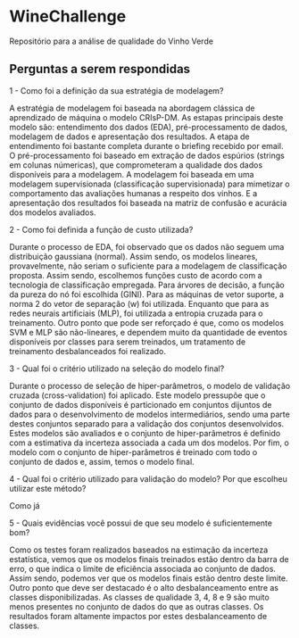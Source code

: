 # WineChallenge
Repositório para a análise de qualidade do Vinho Verde

## Perguntas a serem respondidas

1 - Como foi a definição da sua estratégia de modelagem?

A estratégia de modelagem foi baseada na abordagem clássica de aprendizado de máquina o modelo CRIsP-DM. As estapas principais deste modelo são: entendimento dos dados (EDA), pré-processamento de dados, modelagem de dados e apresentação dos resultados. A etapa de entendimento foi bastante completa durante o briefing recebido por email. O pré-processamento foi baseado em extração de dados espúrios (strings em colunas númericas), que comprometeram a qualidade dos dados disponíveis para a modelagem. A modelagem foi baseada em uma modelagem supervisionada (classificação supervisionada) para mimetizar o comportamento das avaliações humanas a respeito dos vinhos. E a apresentação dos resultados foi baseada na matriz de confusão e acurácia dos modelos avaliados.

2 - Como foi definida a função de custo utilizada?

Durante o processo de EDA, foi observado que os dados não seguem uma distribuição gaussiana (normal). Assim sendo, os modelos lineares, provavelmente, não seriam o suficiente para a modelagem de classificação proposta. Assim sendo, escolhemos funções custo de acordo com a tecnologia de classificação empregada. Para árvores de decisão, a função da pureza do nó foi escolhida (GINI). Para as máquinas de vetor suporte, a norma 2 do vetor de separação (w) foi utilizada. Enquanto que para as redes neurais artificiais (MLP), foi utilizada a entropia cruzada para o treinamento. Outro ponto que pode ser reforçado é que, como os modelos SVM e MLP são não-lineares, e dependem muito da quantidade de eventos disponíveis por classes para serem treinados, um tratamento de treinamento desbalanceados foi realizado.

3 - Qual foi o critério utilizado na seleção do modelo final?

Durante o processo de seleção de hiper-parâmetros, o modelo de validação cruzada (cross-validation) foi aplicado. Este modelo pressupõe que o conjunto de dados disponíveis é particionado em conjuntos dijuntos de dados para o desenvolvimento de modelos intermediários, sendo uma parte destes conjuntos separado para a validação dos conjuntos desenvolvidos. Estes modelos são avaliados e o conjunto de hiper-parâmetros é definido com a estimativa da incerteza associada a cada um dos modelos. Por fim, o modelo com o conjunto de hiper-parâmetros é treinado com todo o conjunto de dados e, assim, temos o modelo final.

4 - Qual foi o critério utilizado para validação do modelo? Por que escolheu utilizar este método?

Como já 

5 - Quais evidências você possui de que seu modelo é suficientemente bom?

Como os testes foram realizados baseados na estimação da incerteza estatística, vemos que os modelos finais treinados estão dentro da barra de erro, o que indica o limite de eficiência associada ao conjunto de dados. Assim sendo, podemos ver que os modelos finais estão dentro deste limite. Outro ponto que deve ser destacado é o alto desbalanceamento entre as classes disponibilizadas. As classes de qualidade 3, 4, 8 e 9 são muito menos presentes no conjunto de dados do que as outras classes. Os resultados foram altamente impactos por estes desbalanceamento de classes.  

